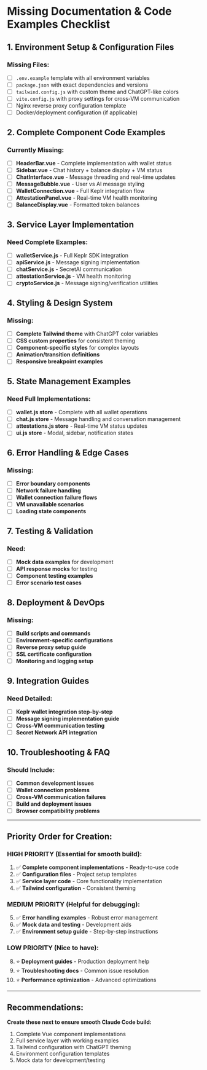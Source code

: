 # Missing Documentation & Code Examples Checklist

## 1. Environment Setup & Configuration Files

### Missing Files:
- [ ] `.env.example` template with all environment variables
- [ ] `package.json` with exact dependencies and versions
- [ ] `tailwind.config.js` with custom theme and ChatGPT-like colors
- [ ] `vite.config.js` with proxy settings for cross-VM communication
- [ ] Nginx reverse proxy configuration template
- [ ] Docker/deployment configuration (if applicable)

## 2. Complete Component Code Examples

### Currently Missing:
- [ ] **HeaderBar.vue** - Complete implementation with wallet status
- [ ] **Sidebar.vue** - Chat history + balance display + VM status
- [ ] **ChatInterface.vue** - Message threading and real-time updates
- [ ] **MessageBubble.vue** - User vs AI message styling
- [ ] **WalletConnection.vue** - Full Keplr integration flow
- [ ] **AttestationPanel.vue** - Real-time VM health monitoring
- [ ] **BalanceDisplay.vue** - Formatted token balances

## 3. Service Layer Implementation

### Need Complete Examples:
- [ ] **walletService.js** - Full Keplr SDK integration
- [ ] **apiService.js** - Message signing implementation
- [ ] **chatService.js** - SecretAI communication
- [ ] **attestationService.js** - VM health monitoring
- [ ] **cryptoService.js** - Message signing/verification utilities

## 4. Styling & Design System

### Missing:
- [ ] **Complete Tailwind theme** with ChatGPT color variables
- [ ] **CSS custom properties** for consistent theming
- [ ] **Component-specific styles** for complex layouts
- [ ] **Animation/transition definitions**
- [ ] **Responsive breakpoint examples**

## 5. State Management Examples

### Need Full Implementations:
- [ ] **wallet.js store** - Complete with all wallet operations
- [ ] **chat.js store** - Message handling and conversation management
- [ ] **attestations.js store** - Real-time VM status updates
- [ ] **ui.js store** - Modal, sidebar, notification states

## 6. Error Handling & Edge Cases

### Missing:
- [ ] **Error boundary components**
- [ ] **Network failure handling**
- [ ] **Wallet connection failure flows**
- [ ] **VM unavailable scenarios**
- [ ] **Loading state components**

## 7. Testing & Validation

### Need:
- [ ] **Mock data examples** for development
- [ ] **API response mocks** for testing
- [ ] **Component testing examples**
- [ ] **Error scenario test cases**

## 8. Deployment & DevOps

### Missing:
- [ ] **Build scripts and commands**
- [ ] **Environment-specific configurations**
- [ ] **Reverse proxy setup guide**
- [ ] **SSL certificate configuration**
- [ ] **Monitoring and logging setup**

## 9. Integration Guides

### Need Detailed:
- [ ] **Keplr wallet integration step-by-step**
- [ ] **Message signing implementation guide**
- [ ] **Cross-VM communication testing**
- [ ] **Secret Network API integration**

## 10. Troubleshooting & FAQ

### Should Include:
- [ ] **Common development issues**
- [ ] **Wallet connection problems**
- [ ] **Cross-VM communication failures**
- [ ] **Build and deployment issues**
- [ ] **Browser compatibility problems**

---

## Priority Order for Creation:

### HIGH PRIORITY (Essential for smooth build):
1. ✅ **Complete component implementations** - Ready-to-use code
2. ✅ **Configuration files** - Project setup templates
3. ✅ **Service layer code** - Core functionality implementation
4. ✅ **Tailwind configuration** - Consistent theming

### MEDIUM PRIORITY (Helpful for debugging):
5. ✅ **Error handling examples** - Robust error management
6. ✅ **Mock data and testing** - Development aids
7. ✅ **Environment setup guide** - Step-by-step instructions

### LOW PRIORITY (Nice to have):
8. ⭐ **Deployment guides** - Production deployment help
9. ⭐ **Troubleshooting docs** - Common issue resolution
10. ⭐ **Performance optimization** - Advanced optimizations

---

## Recommendations:

**Create these next to ensure smooth Claude Code build:**
1. Complete Vue component implementations
2. Full service layer with working examples
3. Tailwind configuration with ChatGPT theming
4. Environment configuration templates
5. Mock data for development/testing
